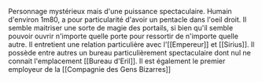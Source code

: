 Personnage mystérieux mais d'une puissance spectaculaire.
Humain d'environ 1m80, a pour particularité d'avoir un pentacle dans l'oeil droit.
Il semble maitriser une sorte de magie des portails, si bien qu'il semble pouvoir ouvrir n'importe quelle porte pour ressortir de n'importe quelle autre.
Il entretient une relation particulière avec l'[[Empereur]] et [[Sirius]].
Il possède entre autres un bureau particulièrement spectaculaire dont nul ne connait l'emplacement [[Bureau d'Eril]].
Il est également le premier employeur de la [[Compagnie des Gens Bizarres]]